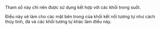 Tham số này chỉ nên được sử dụng kết hợp với các khối trong suốt.

Điều này sẽ làm cho các mặt bên trong của khối kết nối tương tự như cách thủy tinh, đá và
các khối tương tự khác làm điều này.